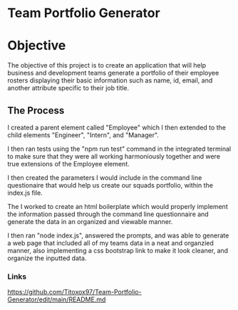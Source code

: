 # Team Portfolio Generator

<h1>Objective</h1>
<p>The objective of this project is to create an application that will help business and development teams generate a portfolio
of their employee rosters displaying their basic information such as name, id, email, and another attribute specific to their job title.</p>

<h2>The Process</h2>
<p>
I created a parent element called "Employee" which I then extended to the child elements "Engineer", "Intern", and "Manager".

I then ran tests using the "npm run test" command in the integrated terminal to make sure that they were all working harmoniously together and were true extensions of the Employee element.

I then created the parameters I would include in the command line questionaire that would help us create our squads portfolio, within the index.js file.

The I worked to create an html boilerplate which would properly implement the information passed through the command line questionnaire and generate the data in an organized and viewable manner.

I then ran "node index.js", answered the prompts, and was able to generate a web page that included all of my teams data in a neat and organzied manner, also implementing a css bootstrap link to make it look cleaner, and organize the inputted data.</p>

<h3>Links</h3>

https://github.com/Titoxox97/Team-Portfolio-Generator/edit/main/README.md
